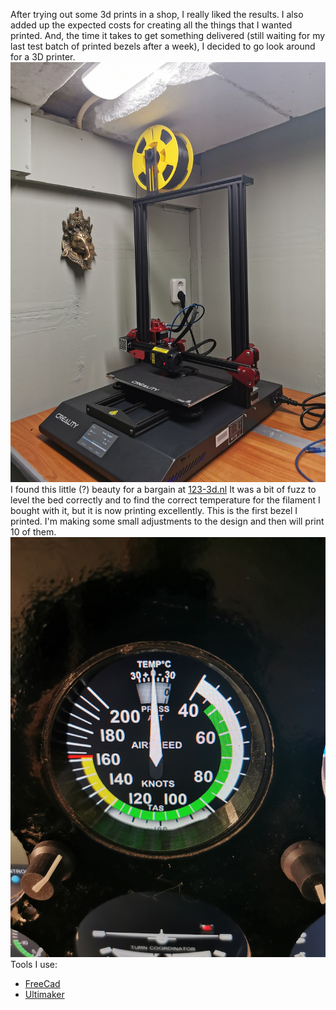 After trying out some 3d prints in a shop, I really liked the results. I also added up the expected costs for creating all the things that I wanted printed. And, the time it takes to get something delivered (still waiting for my last test batch of printed bezels after a week), I decided to go look around for a 3D printer.
![Printer](assets/printer.jpg)
I found this little (?) beauty for a bargain at [123-3d.nl](https://www.123-3d.nl/3D-printers/Creality-3D-CR-10S-Pro-V2-p16059.html)
It was a bit of fuzz to level the bed correctly and to find the correct temperature for the filament I bought with it, but it is now printing excellently. This is the first bezel I printed. I'm making some small adjustments to the design and then will print 10 of them.
![Bezel](assets/bezel.jpg)
Tools I use:
- [FreeCad](https://www.freecadweb.org/)
- [Ultimaker](https://ultimaker.com/)
